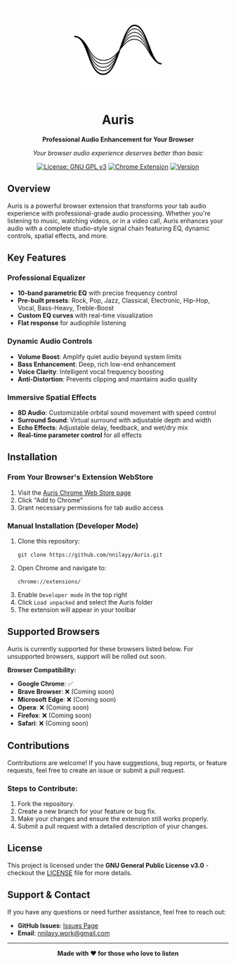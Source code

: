 <div align="center">

<img src="src/icons/auris-icon-light-svg-512.png" alt="Auris Logo" width="200" height="200">

# Auris

**Professional Audio Enhancement for Your Browser**

*Your browser audio experience deserves better than basic*

[![License: GNU GPL v3](https://img.shields.io/badge/License-GNU%20GPL%20v3-blue.svg)](https://www.gnu.org/licenses/gpl-3.0)
[![Chrome Extension](https://img.shields.io/badge/Chrome-Extension-red.svg)](https://chrome.google.com/webstore)
[![Version](https://img.shields.io/badge/Version-1.0-green.svg)](https://github.com/nnilayy/Auris)

</div>

## Overview

Auris is a powerful browser extension that transforms your tab audio experience with professional-grade audio processing. Whether you're listening to music, watching videos, or in a video call, Auris enhances your audio with a complete studio-style signal chain featuring EQ, dynamic controls, spatial effects, and more.

## Key Features

### **Professional Equalizer**
- **10-band parametric EQ** with precise frequency control
- **Pre-built presets**: Rock, Pop, Jazz, Classical, Electronic, Hip-Hop, Vocal, Bass-Heavy, Treble-Boost
- **Custom EQ curves** with real-time visualization
- **Flat response** for audiophile listening

### **Dynamic Audio Controls**
- **Volume Boost**: Amplify quiet audio beyond system limits
- **Bass Enhancement**: Deep, rich low-end enhancement
- **Voice Clarity**: Intelligent vocal frequency boosting
- **Anti-Distortion**: Prevents clipping and maintains audio quality

### **Immersive Spatial Effects**
- **8D Audio**: Customizable orbital sound movement with speed control
- **Surround Sound**: Virtual surround with adjustable depth and width
- **Echo Effects**: Adjustable delay, feedback, and wet/dry mix
- **Real-time parameter control** for all effects

## Installation

### From Your Browser's Extension WebStore
1. Visit the [Auris Chrome Web Store page](https://chromewebstore.google.com/detail/auris-audio-equalizer/placeholder-id)
2. Click "Add to Chrome"
3. Grant necessary permissions for tab audio access

### Manual Installation (Developer Mode)
1. Clone this repository: 
   ```
   git clone https://github.com/nnilayy/Auris.git
   ```
2. Open Chrome and navigate to:
   ```
   chrome://extensions/
   ```
3. Enable `Developer mode` in the top right
4. Click `Load unpacked` and select the Auris folder
5. The extension will appear in your toolbar

## Supported Browsers

Auris is currently supported for these browsers listed below. For unsupported browsers, support will be rolled out soon.

**Browser Compatibility:**
- **Google Chrome**: ✅
- **Brave Browser**: ❌ (Coming soon)
- **Microsoft Edge**: ❌ (Coming soon)
- **Opera**: ❌ (Coming soon)
- **Firefox**: ❌ (Coming soon)
- **Safari**: ❌ (Coming soon)

## Contributions
Contributions are welcome! If you have suggestions, bug reports, or feature requests, feel free to create an issue or submit a pull request.

### Steps to Contribute:
1. Fork the repository.
2. Create a new branch for your feature or bug fix.
3. Make your changes and ensure the extension still works properly.
4. Submit a pull request with a detailed description of your changes.

## License

This project is licensed under the **GNU General Public License v3.0** - checkout the [LICENSE](LICENSE) file for more details.

## Support & Contact

If you have any questions or need further assistance, feel free to reach out:

- **GitHub Issues**: [Issues Page](https://github.com/nnilayy/Auris/issues/new)
- **Email**: nnilayy.work@gmail.com

---

<div align="center">

**Made with ❤️ for those who love to listen**

</div>